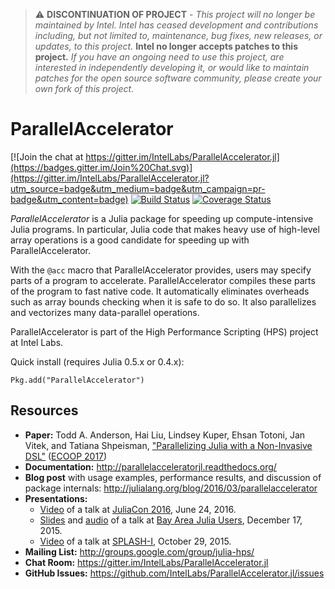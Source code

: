 > :warning: **DISCONTINUATION OF PROJECT** - 
> *This project will no longer be maintained by Intel.
> Intel has ceased development and contributions including, but not limited to, maintenance, bug fixes, new releases, or updates, to this project.*
> **Intel no longer accepts patches to this project.**
> *If you have an ongoing need to use this project, are interested in independently developing it, or would like to maintain patches for the open source software community, please create your own fork of this project.*

# ParallelAccelerator

[![Join the chat at https://gitter.im/IntelLabs/ParallelAccelerator.jl](https://badges.gitter.im/Join%20Chat.svg)](https://gitter.im/IntelLabs/ParallelAccelerator.jl?utm_source=badge&utm_medium=badge&utm_campaign=pr-badge&utm_content=badge)
[![Build Status](https://travis-ci.org/IntelLabs/ParallelAccelerator.jl.svg?branch=master)](https://travis-ci.org/IntelLabs/ParallelAccelerator.jl)
[![Coverage Status](https://coveralls.io/repos/IntelLabs/ParallelAccelerator.jl/badge.svg?branch=master&service=github)](https://coveralls.io/github/IntelLabs/ParallelAccelerator.jl?branch=master)

*ParallelAccelerator* is a Julia package for speeding up
compute-intensive Julia programs.  In particular, Julia code that
makes heavy use of high-level array operations is a good candidate for
speeding up with ParallelAccelerator.

With the ``@acc`` macro that ParallelAccelerator provides, users may
specify parts of a program to accelerate.  ParallelAccelerator
compiles these parts of the program to fast native code.  It
automatically eliminates overheads such as array bounds checking when
it is safe to do so.  It also parallelizes and vectorizes many
data-parallel operations.

ParallelAccelerator is part of the High Performance Scripting (HPS)
project at Intel Labs.

Quick install (requires Julia 0.5.x or 0.4.x):
``` .julia
Pkg.add("ParallelAccelerator") 
```

## Resources

- **Paper:** Todd A. Anderson, Hai Liu, Lindsey Kuper, Ehsan Totoni, Jan Vitek, and Tatiana Shpeisman, ["Parallelizing Julia with a Non-Invasive DSL"](http://drops.dagstuhl.de/opus/volltexte/2017/7269/pdf/LIPIcs-ECOOP-2017-4.pdf) ([ECOOP 2017](http://2017.ecoop.org/track/ecoop-2017-papers))
- **Documentation:** <http://parallelacceleratorjl.readthedocs.org/>
- **Blog post** with usage examples, performance results, and discussion of package internals: <http://julialang.org/blog/2016/03/parallelaccelerator>
- **Presentations:**
  - [Video](https://www.youtube.com/watch?v=Ti9qqAe_NF4) of a talk at [JuliaCon 2016](http://juliacon.org/schedule.html), June 24, 2016.
  - [Slides](http://www.slideshare.net/ChristianPeel/ehsan-parallel-acceleratordec2015) and [audio](https://soundcloud.com/christian-peel/ehsan-totoni-on-parallelacceleratorjl) of a talk at [Bay Area Julia Users](http://www.meetup.com/Bay-Area-Julia-Users/events/226531171/), December 17, 2015.
  - [Video](https://www.youtube.com/watch?v=O6PN-kpbNTw) of a talk at [SPLASH-I](http://2015.splashcon.org/event/splash2015-splash-i-lindsey-kuper-talk), October 29, 2015.
- **Mailing List:** <http://groups.google.com/group/julia-hps/>
- **Chat Room:** <https://gitter.im/IntelLabs/ParallelAccelerator.jl>
- **GitHub Issues:** <https://github.com/IntelLabs/ParallelAccelerator.jl/issues>
